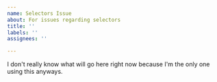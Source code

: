 ```yaml
---
name: Selectors Issue
about: For issues regarding selectors
title: ''
labels: ''
assignees: ''

---
```


I don't really know what will go here right now because I'm the only one using this anyways.
